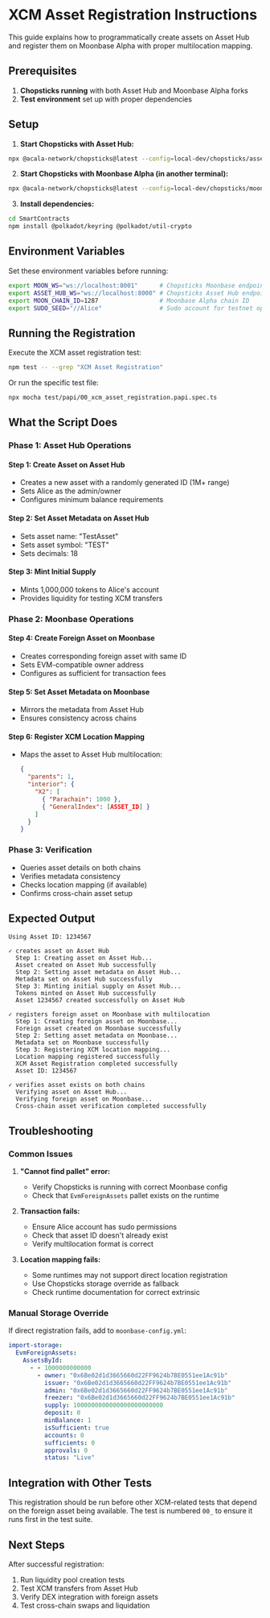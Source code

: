 # XCM Asset Registration Instructions

This guide explains how to programmatically create assets on Asset Hub and register them on Moonbase Alpha with proper multilocation mapping.

## Prerequisites

1. **Chopsticks running** with both Asset Hub and Moonbase Alpha forks
2. **Test environment** set up with proper dependencies

## Setup

1. **Start Chopsticks with Asset Hub:**
```bash
npx @acala-network/chopsticks@latest --config=local-dev/chopsticks/asset-hub-config.yml
```

2. **Start Chopsticks with Moonbase Alpha (in another terminal):**
```bash
npx @acala-network/chopsticks@latest --config=local-dev/chopsticks/moonbase-config.yml
```

3. **Install dependencies:**
```bash
cd SmartContracts
npm install @polkadot/keyring @polkadot/util-crypto
```

## Environment Variables

Set these environment variables before running:

```bash
export MOON_WS="ws://localhost:8001"      # Chopsticks Moonbase endpoint
export ASSET_HUB_WS="ws://localhost:8000" # Chopsticks Asset Hub endpoint
export MOON_CHAIN_ID=1287                 # Moonbase Alpha chain ID
export SUDO_SEED="//Alice"                # Sudo account for testnet operations
```

## Running the Registration

Execute the XCM asset registration test:

```bash
npm test -- --grep "XCM Asset Registration"
```

Or run the specific test file:

```bash
npx mocha test/papi/00_xcm_asset_registration.papi.spec.ts
```

## What the Script Does

### Phase 1: Asset Hub Operations

#### Step 1: Create Asset on Asset Hub
- Creates a new asset with a randomly generated ID (1M+ range)
- Sets Alice as the admin/owner
- Configures minimum balance requirements

#### Step 2: Set Asset Metadata on Asset Hub
- Sets asset name: "TestAsset"
- Sets asset symbol: "TEST"
- Sets decimals: 18

#### Step 3: Mint Initial Supply
- Mints 1,000,000 tokens to Alice's account
- Provides liquidity for testing XCM transfers

### Phase 2: Moonbase Operations

#### Step 4: Create Foreign Asset on Moonbase
- Creates corresponding foreign asset with same ID
- Sets EVM-compatible owner address
- Configures as sufficient for transaction fees

#### Step 5: Set Asset Metadata on Moonbase
- Mirrors the metadata from Asset Hub
- Ensures consistency across chains

#### Step 6: Register XCM Location Mapping
- Maps the asset to Asset Hub multilocation:
  ```json
  {
    "parents": 1,
    "interior": {
      "X2": [
        { "Parachain": 1000 },
        { "GeneralIndex": [ASSET_ID] }
      ]
    }
  }
  ```

### Phase 3: Verification
- Queries asset details on both chains
- Verifies metadata consistency
- Checks location mapping (if available)
- Confirms cross-chain asset setup

## Expected Output

```
Using Asset ID: 1234567

✓ creates asset on Asset Hub
  Step 1: Creating asset on Asset Hub...
  Asset created on Asset Hub successfully
  Step 2: Setting asset metadata on Asset Hub...
  Metadata set on Asset Hub successfully
  Step 3: Minting initial supply on Asset Hub...
  Tokens minted on Asset Hub successfully
  Asset 1234567 created successfully on Asset Hub

✓ registers foreign asset on Moonbase with multilocation
  Step 1: Creating foreign asset on Moonbase...
  Foreign asset created on Moonbase successfully
  Step 2: Setting asset metadata on Moonbase...
  Metadata set on Moonbase successfully
  Step 3: Registering XCM location mapping...
  Location mapping registered successfully
  XCM Asset Registration completed successfully
  Asset ID: 1234567

✓ verifies asset exists on both chains
  Verifying asset on Asset Hub...
  Verifying foreign asset on Moonbase...
  Cross-chain asset verification completed successfully
```

## Troubleshooting

### Common Issues

1. **"Cannot find pallet" error:**
   - Verify Chopsticks is running with correct Moonbase config
   - Check that `EvmForeignAssets` pallet exists on the runtime

2. **Transaction fails:**
   - Ensure Alice account has sudo permissions
   - Check that asset ID doesn't already exist
   - Verify multilocation format is correct

3. **Location mapping fails:**
   - Some runtimes may not support direct location registration
   - Use Chopsticks storage override as fallback
   - Check runtime documentation for correct extrinsic

### Manual Storage Override

If direct registration fails, add to `moonbase-config.yml`:

```yaml
import-storage:
  EvmForeignAssets:
    AssetsById:
      - - 1000000000000
        - owner: "0x6Be02d1d3665660d22FF9624b7BE0551ee1Ac91b"
          issuer: "0x6Be02d1d3665660d22FF9624b7BE0551ee1Ac91b"
          admin: "0x6Be02d1d3665660d22FF9624b7BE0551ee1Ac91b"
          freezer: "0x6Be02d1d3665660d22FF9624b7BE0551ee1Ac91b"
          supply: 1000000000000000000000000
          deposit: 0
          minBalance: 1
          isSufficient: true
          accounts: 0
          sufficients: 0
          approvals: 0
          status: "Live"
```

## Integration with Other Tests

This registration should be run before other XCM-related tests that depend on the foreign asset being available. The test is numbered `00_` to ensure it runs first in the test suite.

## Next Steps

After successful registration:
1. Run liquidity pool creation tests
2. Test XCM transfers from Asset Hub
3. Verify DEX integration with foreign assets
4. Test cross-chain swaps and liquidation